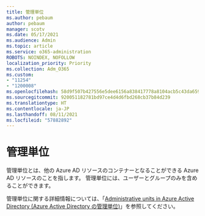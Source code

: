 ```yaml
---
title: 管理単位
ms.author: pebaum
author: pebaum
manager: scotv
ms.date: 05/17/2021
ms.audience: Admin
ms.topic: article
ms.service: o365-administration
ROBOTS: NOINDEX, NOFOLLOW
localization_priority: Priority
ms.collection: Adm_O365
ms.custom:
- "11254"
- "1200008"
ms.openlocfilehash: 58d9f507b427556e5dee6156a838417778a8104acb5c43da659749fb738bd6eb
ms.sourcegitcommit: 920051182781bd97ce4d4d6fbd268cb37b84d239
ms.translationtype: HT
ms.contentlocale: ja-JP
ms.lasthandoff: 08/11/2021
ms.locfileid: "57882892"
---
```

# <a name="administrative-units"></a>管理単位

管理単位とは、他の Azure AD リソースのコンテナーとなることができる Azure AD リソースのことを指します。 管理単位には、ユーザーとグループのみを含めることができます。

管理単位に関する詳細情報については、「[Administrative units in Azure Active Directory (Azure Active Directory の管理単位)](https://docs.microsoft.com/azure/active-directory/roles/administrative-units)」を参照してください。